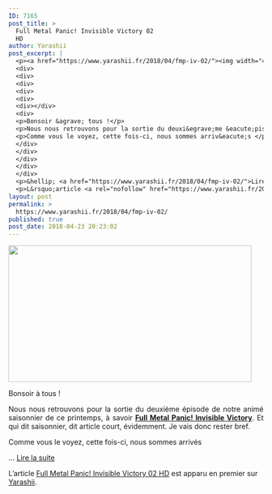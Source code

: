 ```yaml
---
ID: 7165
post_title: >
  Full Metal Panic! Invisible Victory 02
  HD
author: Yarashii
post_excerpt: |
  <p><a href="https://www.yarashii.fr/2018/04/fmp-iv-02/"><img width="480" height="270" src="https://www.yarashii.fr/wp-content/uploads/2018/04/Capture-2-480x270.jpg" alt=""></a></p>
  <div>
  <div>
  <div>
  <div>
  <div>
  <div></div>
  <div>
  <p>Bonsoir &agrave; tous !</p>
  <p>Nous nous retrouvons pour la sortie du deuxi&egrave;me &eacute;pisode de notre anim&eacute; saisonnier de ce printemps, &agrave; savoir <strong><a href="https://www.yarashii.fr/full-metal-panic-invisible-victory/">Full Metal Panic! Invisible Victory</a></strong>. Et qui dit saisonnier, dit article court, &eacute;videmment. Je vais donc rester bref.</p>
  <p>Comme vous le voyez, cette fois-ci, nous sommes arriv&eacute;s </p>
  </div>
  </div>
  </div>
  </div>
  </div>
  <p>&hellip; <a href="https://www.yarashii.fr/2018/04/fmp-iv-02/">Lire la suite</a></p></div>
  <p>L&rsquo;article <a rel="nofollow" href="https://www.yarashii.fr/2018/04/fmp-iv-02/">Full Metal Panic! Invisible Victory 02 HD</a> est apparu en premier sur <a rel="nofollow" href="https://www.yarashii.fr/">Yarashii</a>.</p>
layout: post
permalink: >
  https://www.yarashii.fr/2018/04/fmp-iv-02/
published: true
post_date: 2018-04-23 20:23:02
---
```

<p><a href="https://www.yarashii.fr/2018/04/fmp-iv-02/"><img width="480" height="270" src="https://united-subs.dearclouds.com/wp-content/uploads/2018/05/ebce4a04df1afe1eca02ca7fdf46627a.jpg" class="attachment-rssthumb size-rssthumb wp-post-image" alt="" srcset="https://united-subs.dearclouds.com/wp-content/uploads/2018/05/ebce4a04df1afe1eca02ca7fdf46627a.jpg 480w, https://www.yarashii.fr/wp-content/uploads/2018/04/Capture-2-300x169.jpg 300w, https://www.yarashii.fr/wp-content/uploads/2018/04/Capture-2-768x431.jpg 768w, https://www.yarashii.fr/wp-content/uploads/2018/04/Capture-2-1024x575.jpg 1024w, https://www.yarashii.fr/wp-content/uploads/2018/04/Capture-2-696x391.jpg 696w, https://www.yarashii.fr/wp-content/uploads/2018/04/Capture-2-1068x600.jpg 1068w, https://www.yarashii.fr/wp-content/uploads/2018/04/Capture-2-748x420.jpg 748w, https://www.yarashii.fr/wp-content/uploads/2018/04/Capture-2.jpg 1278w" sizes="(max-width: 480px) 100vw, 480px" /></a></p>
<div id="td_uid_138_5b03eee778b18" class="tdc-row">
<div class="vc_row td_uid_166_5b03eee778b8e_rand  wpb_row td-pb-row" >
<div class="vc_column td_uid_167_5b03eee778d32_rand  wpb_column vc_column_container tdc-column td-pb-span12">
<div class="wpb_wrapper">
<div class="wpb_wrapper wpb_text_column td_block_wrap td_block_wrap vc_column_text td_uid_168_5b03eee778e3d_rand  td-pb-border-top td_block_template_1"  data-td-block-uid="td_uid_168_5b03eee778e3d" ">
<div class="td-block-title-wrap"></div>
<div class="td-fix-index">
<p style="text-align: justify;">Bonsoir à tous !</p>
<p style="text-align: justify;">Nous nous retrouvons pour la sortie du deuxième épisode de notre animé saisonnier de ce printemps, à savoir <strong><a href="https://www.yarashii.fr/full-metal-panic-invisible-victory/">Full Metal Panic! Invisible Victory</a></strong>. Et qui dit saisonnier, dit article court, évidemment. Je vais donc rester bref.</p>
<p style="text-align: justify;">Comme vous le voyez, cette fois-ci, nous sommes arrivés </p>
</div>
</div>
</div>
</div>
</div>
<p>&#8230; <a href="https://www.yarashii.fr/2018/04/fmp-iv-02/" class="read-more">Lire la suite</a></div>
<p>L’article <a rel="nofollow" href="https://www.yarashii.fr/2018/04/fmp-iv-02/">Full Metal Panic! Invisible Victory 02 HD</a> est apparu en premier sur <a rel="nofollow" href="https://www.yarashii.fr/">Yarashii</a>.</p>